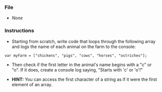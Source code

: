 ### File

* _None_

### Instructions

* Starting from scratch, write code that loops through the following array and logs the name of each animal on the farm to the console:

```
var myFarm = ["chickens", "pigs", "cows", "horses", "ostriches"];
```

* Then check if the first letter in the animal's name begins with a "c" or "o". If it does, create a console log saying, "Starts with 'c' or 'o'!"

* **HINT:** You can access the first character of a string as if it were the first element of an array.
